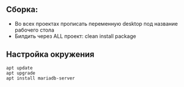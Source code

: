 ## Сборка:

- Во всех проектах прописать переменную desktop под название рабочего стола
- Билдить через ALL проект: clean install package

## Настройка окружения

```
apt update
apt upgrade
apt install mariadb-server
```